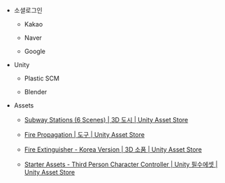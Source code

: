- 소셜로그인

    - Kakao

    - Naver

    - Google

- Unity

    - Plastic SCM

    - Blender

- Assets

    - [Subway Stations (6 Scenes) | 3D 도시 | Unity Asset Store](https://assetstore.unity.com/packages/3d/environments/urban/subway-stations-6-scenes-160191)

    - [Fire Propagation | 도구 | Unity Asset Store](https://assetstore.unity.com/packages/tools/fire-propagation-92187)

    - [Fire Extinguisher - Korea Version | 3D 소품 | Unity Asset Store](https://assetstore.unity.com/packages/3d/props/fire-extinguisher-korea-version-173369)

    - [Starter Assets - Third Person Character Controller | Unity 필수에셋 | Unity Asset Store](https://assetstore.unity.com/packages/essentials/starter-assets-third-person-character-controller-196526)